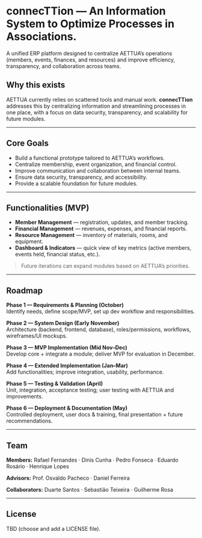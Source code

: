 # connecTTion — An Information System to Optimize Processes in Associations.

A unified ERP platform designed to centralize AETTUA’s operations (members, events, finances, and resources) and improve efficiency, transparency, and collaboration across teams.

## Why this exists

AETTUA currently relies on scattered tools and manual work. **connecTTion** addresses this by centralizing information and streamlining processes in one place, with a focus on data security, transparency, and scalability for future modules.

---

## Core Goals

- Build a functional prototype tailored to AETTUA’s workflows.
- Centralize membership, event organization, and financial control.
- Improve communication and collaboration between internal teams.
- Ensure data security, transparency, and accessibility.
- Provide a scalable foundation for future modules.

---

## Functionalities (MVP)

- **Member Management** — registration, updates, and member tracking.
- **Financial Management** — revenues, expenses, and financial reports.
- **Resource Management** — inventory of materials, rooms, and equipment.
- **Dashboard & Indicators** — quick view of key metrics (active members, events held, financial status, etc.).

> Future iterations can expand modules based on AETTUA’s priorities.

---

## Roadmap

**Phase 1 — Requirements & Planning (October)**  
Identify needs, define scope/MVP, set up dev workflow and responsibilities.

**Phase 2 — System Design (Early November)**  
Architecture (backend, frontend, database), roles/permissions, workflows, wireframes/UI mockups.

**Phase 3 — MVP Implementation (Mid Nov–Dec)**  
Develop core + integrate a module; deliver MVP for evaluation in December.

**Phase 4 — Extended Implementation (Jan–Mar)**  
Add functionalities; improve integration, usability, performance.

**Phase 5 — Testing & Validation (April)**  
Unit, integration, acceptance testing; user testing with AETTUA and improvements.

**Phase 6 — Deployment & Documentation (May)**  
Controlled deployment, user docs & training, final presentation + future recommendations.

---

## Team
**Members:** Rafael Fernandes · Dinis Cunha · Pedro Fonseca · Eduardo Rosário · Henrique Lopes

**Advisors:** Prof. Osvaldo Pacheco · Daniel Ferreira  

**Collaborators:** Duarte Santos · Sebastião Teixeira · Guilherme Rosa

---

## License

TBD (choose and add a LICENSE file).
